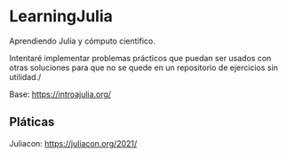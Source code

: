 # LearningJulia
Aprendiendo Julia y cómputo científico.

Intentaré implementar problemas prácticos que puedan ser usados con otras soluciones para que no se quede en un repositorio de ejercicios sin utilidad./


Base: https://introajulia.org/


## Pláticas 

Juliacon: https://juliacon.org/2021/


